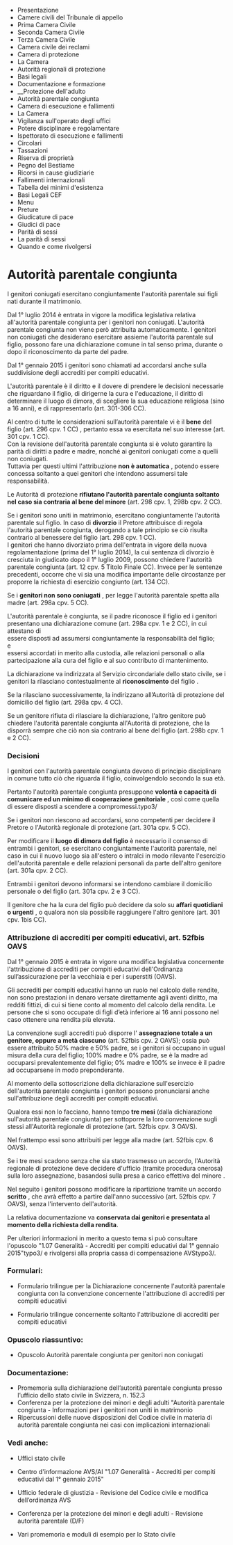   * Presentazione
  * Camere civili del Tribunale di appello
  * Prima Camera Civile
  * Seconda Camera Civile
  * Terza Camera Civile
  * Camera civile dei reclami
  * Camera di protezione
  * La Camera
  * Autorità regionali di protezione
  * Basi legali
  * Documentazione e formazione
  *  __Protezione dell'adulto
  * Autorità parentale congiunta
  * Camera di esecuzione e fallimenti
  * La Camera
  * Vigilanza sull'operato degli uffici
  * Potere disciplinare e regolamentare
  * Ispettorato di esecuzione e fallimenti
  * Circolari
  * Tassazioni
  * Riserva di proprietà
  * Pegno del Bestiame
  * Ricorsi in cause giudiziarie
  * Fallimenti internazionali
  * Tabella dei minimi d'esistenza
  * Basi Legali CEF
  * Menu
  * Preture
  * Giudicature di pace
  * Giudici di pace
  * Parità di sessi 
  * La parità di sessi
  * Quando e come rivolgersi

#  Autorità parentale congiunta

I genitori coniugati esercitano congiuntamente l'autorità parentale sui figli
nati durante il matrimonio.

Dal 1° luglio 2014 è entrata in vigore la modifica legislativa relativa
all'autorità parentale congiunta per i genitori non coniugati. L'autorità
parentale congiunta non viene però attribuita automaticamente. I genitori non
coniugati che desiderano esercitare assieme l'autorità parentale sul figlio,
possono fare una dichiarazione comune in tal senso prima, durante o dopo il
riconoscimento da parte del padre.

Dal 1° gennaio 2015 i genitori sono chiamati ad accordarsi anche sulla
suddivisione degli accrediti per compiti educativi.

L'autorità parentale è il diritto e il dovere di prendere le decisioni
necessarie che riguardano il figlio, di dirigerne la cura e l'educazione, il
diritto di determinare il luogo di dimora, di scegliere la sua educazione
religiosa (sino a 16 anni), e di rappresentarlo (art. 301-306 CC).  
  
Al centro di tutte le considerazioni sull’autorità parentale vi è il **bene**
del figlio (art. 296 cpv. 1 CC) , pertanto essa va esercitata nel suo
interesse (art. 301 cpv. 1 CC).  
Con la revisione dell'autorità parentale congiunta si è voluto garantire la
parità di diritti a padre e madre, nonché ai genitori coniugati come a quelli
non coniugati.  
Tuttavia per questi ultimi l'attribuzione **non è automatica** , potendo
essere concessa soltanto a quei genitori che intendono assumersi tale
responsabilità.  
  
Le Autorità di protezione **rifiutano l'autorità parentale congiunta soltanto
nel caso sia contraria al bene del minore** (art. 298 cpv. 1, 298b cpv. 2 CC).  
  
Se i genitori sono uniti in matrimonio, esercitano congiuntamente l'autorità
parentale sul figlio. In caso di **divorzio** il Pretore attribuisce di regola
l'autorità parentale congiunta, derogando a tale principio se ciò risulta
contrario al benessere del figlio (art. 298 cpv. 1 CC).  
I genitori che hanno divorziato prima dell'entrata in vigore della nuova
regolamentazione (prima del 1° luglio 2014), la cui sentenza di divorzio è
cresciuta in giudicato dopo il 1° luglio 2009, possono chiedere l'autorità
parentale congiunta (art. 12 cpv. 5 Titolo Finale CC). Invece per le sentenze
precedenti, occorre che vi sia una modifica importante delle circostanze per
proporre la richiesta di esercizio congiunto (art. 134 CC).  
  
Se i **genitori non sono coniugati** , per legge l'autorità parentale spetta
alla madre (art. 298a cpv. 5 CC).  
  
L'autorità parentale è congiunta, se il padre riconosce il figlio ed i
genitori presentano una dichiarazione comune (art. 298a cpv. 1 e 2 CC), in cui
attestano di  
essere disposti ad assumersi congiuntamente la responsabilità del figlio;  
e  
essersi accordati in merito alla custodia, alle relazioni personali o alla
partecipazione alla cura del figlio e al suo contributo di mantenimento.  
  
La dichiarazione va indirizzata al Servizio circondariale dello stato civile,
se i genitori la rilasciano contestualmente al **riconoscimento** del figlio .  
  
Se la rilasciano successivamente, la indirizzano all’Autorità di protezione
del domicilio del figlio (art. 298a cpv. 4 CC).  
  
Se un genitore rifiuta di rilasciare la dichiarazione, l'altro genitore può
chiedere l'autorità parentale congiunta all'Autorità di protezione, che la
disporrà sempre che ciò non sia contrario al bene del figlio (art. 298b cpv. 1
e 2 CC).  
  

### Decisioni

I genitori con l'autorità parentale congiunta devono di principio disciplinare
in comune tutto ciò che riguarda il figlio, coinvolgendolo secondo la sua età.

Pertanto l'autorità parentale congiunta presuppone **volontà e capacità di
comunicare ed un minimo di cooperazione genitoriale** , così come quella di
essere disposti a scendere a compromessi.typo3/

Se i genitori non riescono ad accordarsi, sono competenti per decidere il
Pretore o l'Autorità regionale di protezione (art. 301a cpv. 5 CC).

Per modificare il **luogo di dimora del figlio** è necessario il consenso di
entrambi i genitori, se esercitano congiuntamente l'autorità parentale, nel
caso in cui il nuovo luogo sia all'estero o intralci in modo rilevante
l'esercizio dell'autorità parentale e delle relazioni personali da parte
dell'altro genitore (art. 301a cpv. 2 CC).

Entrambi i genitori devono informarsi se intendono cambiare il domicilio
personale o del figlio (art. 301a cpv. 2 e 3 CC).

Il genitore che ha la cura del figlio può decidere da solo su **affari
quotidiani o urgenti** , o qualora non sia possibile raggiungere l'altro
genitore (art. 301 cpv. 1bis CC).

### Attribuzione di accrediti per compiti educativi, art. 52fbis OAVS

Dal 1° gennaio 2015 è entrata in vigore una modifica legislativa concernente
l'attribuzione di accrediti per compiti educativi dell'Ordinanza
sull’assicurazione per la vecchiaia e per i superstiti (OAVS).

Gli accrediti per compiti educativi hanno un ruolo nel calcolo delle rendite,
non sono prestazioni in denaro versate direttamente agli aventi diritto, ma
redditi fittizi, di cui si tiene conto al momento del calcolo della rendita.
Le persone che si sono occupate di figli d’età inferiore ai 16 anni possono
nel caso ottenere una rendita più elevata.

La convenzione sugli accrediti può disporre l' **assegnazione totale a un
genitore, oppure a metà ciascuno** (art. 52fbis cpv. 2 OAVS); ossia può essere
attribuito 50% madre e 50% padre, se i genitori si occupano in ugual misura
della cura del figlio; 100% madre e 0% padre, se è la madre ad occuparsi
prevalentemente del figlio; 0% madre e 100% se invece è il padre ad
occuparsene in modo preponderante.

Al momento della sottoscrizione della dichiarazione sull'esercizio
dell'autorità parentale congiunta i genitori possono pronunciarsi anche
sull'attribuzione degli accrediti per compiti educativi.

Qualora essi non lo facciano, hanno tempo **tre mesi** (dalla dichiarazione
sull'autorità parentale congiunta) per sottoporre la loro convenzione sugli
stessi all'Autorità regionale di protezione (art. 52fbis cpv. 3 OAVS).

Nel frattempo essi sono attribuiti per legge alla madre (art. 52fbis cpv. 6
OAVS).

Se i tre mesi scadono senza che sia stato trasmesso un accordo, l'Autorità
regionale di protezione deve decidere d'ufficio (tramite procedura onerosa)
sulla loro assegnazione, basandosi sulla presa a carico effettiva del minore .

Nel seguito i genitori possono modificare la ripartizione tramite un accordo
**scritto** , che avrà effetto a partire dall'anno successivo (art. 52fbis
cpv. 7 OAVS), senza l'intervento dell'autorità.

La relativa documentazione va **conservata dai genitori e presentata al
momento della richiesta della rendita**.

Per ulteriori informazioni in merito a questo tema si può consultare
l'opuscolo "1.07 Generalità - Accrediti per compiti educativi dal 1° gennaio
2015"typo3/ e rivolgersi alla propria cassa di compensazione AVStypo3/.

###  Formulari:

  * Formulario trilingue per la Dichiarazione concernente l'autorità parentale congiunta con la convenzione concernente l'attribuzione di accrediti per compiti educativi

  * Formulario trilingue concernente soltanto l'attribuzione di accrediti per compiti educativi

###  Opuscolo riassuntivo:

  * Opuscolo Autorità parentale congiunta per genitori non coniugati

###  Documentazione:

  * Promemoria sulla dichiarazione dell’autorità parentale congiunta presso l’ufficio dello stato civile in Svizzera, n. 152.3
  * Conferenza per la protezione dei minori e degli adulti "Autorità parentale congiunta - Informazioni per i genitori non uniti in matrimonio
  * Ripercussioni delle nuove disposizioni del Codice civile in materia di autorità parentale congiunta nei casi con implicazioni internazionali

###  Vedi anche:

  * Uffici stato civile

  * Centro d'informazione AVS/AI "1.07 Generalità - Accrediti per compiti educativi dal 1° gennaio 2015"

  * Ufficio federale di giustizia - Revisione del Codice civile e modifica dell’ordinanza AVS

  * Conferenza per la protezione dei minori e degli adulti - Revisione autorità parentale (D/F)

  * Vari promemoria e moduli di esempio per lo Stato civile

